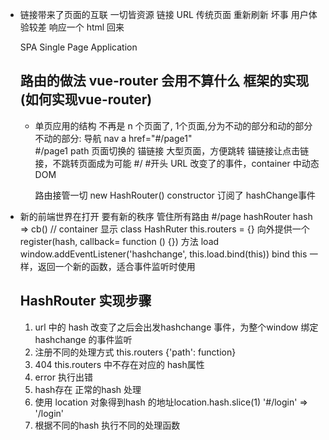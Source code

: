 - 链接带来了页面的互联
  一切皆资源 链接 URL
  传统页面 重新刷新 坏事 用户体验较差
  响应一个 html 回来

  SPA   Single Page Application

  ## 路由的做法 vue-router 会用不算什么 框架的实现(如何实现vue-router)

  - 单页应用的结构
    不再是 n 个页面了, 1个页面,分为不动的部分和动的部分
    不动的部分: 导航 nav a href="#/page1"  
                #/page1  path 页面切换的  锚链接  大型页面，方便跳转
                锚链接让点击链接，不跳转页面成为可能  #/ #开头
                URL 改变了的事件，container 中动态 DOM

    路由接管一切  new HashRouter()
    constructor  订阅了 hashChange事件

- 新的前端世界在打开 要有新的秩序
  管住所有路由  #/page  hashRouter
  hash => cb()  // container 显示
  class HashRuter
  this.routers = {}
  向外提供一个 register(hash, callback= function () {}) 方法
  load 
  window.addEventListener('hashchange', this.load.bind(this))
  bind this 一样，返回一个新的函数，适合事件监听时使用

  ## HashRouter 实现步骤

  1. url 中的 hash 改变了之后会出发hashchange 事件，为整个window 绑定hashchange 的事件监听
  2. 注册不同的处理方式 this.routers {'path': function}
    1. 404 this.routers 中不存在对应的 hash属性
    2. error  执行出错
    3. hash存在 正常的hash 处理
  3. 使用 location 对象得到hash 的地址location.hash.slice(1) '#/login' => '/login'
  4. 根据不同的hash 执行不同的处理函数